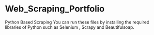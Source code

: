 # Web_Scraping_Portfolio
Python Based Scraping
You can run these files by installing the required libraries of Python such as Selenium , Scrapy and Beautifulsoap.
